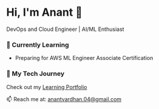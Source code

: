 # Hi, I'm Anant 👋
DevOps and Cloud Engineer | AI/ML Enthusiast

### 🌱 Currently Learning
- Preparing for AWS ML Engineer Associate Certification

### 🧠 My Tech Journey
Check out my [Learning Portfolio](https://github.com/yourusername/learning-portfolio)

📫 Reach me at: anantvardhan.04@gmail.com

